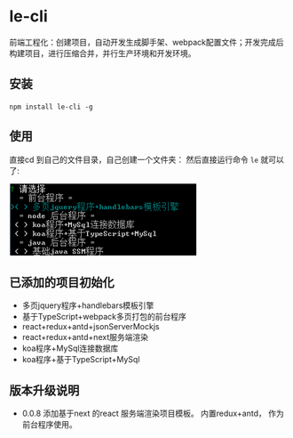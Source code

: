 # le-cli
前端工程化：创建项目，自动开发生成脚手架、webpack配置文件；开发完成后构建项目，进行压缩合并，并行生产环境和开发环境。


## 安装
`npm install le-cli -g`

## 使用
直接cd 到自己的文件目录，自己创建一个文件夹：
然后直接运行命令 `le` 就可以了:

![01](./static/img/01.png)


## 已添加的项目初始化
- 多页jquery程序+handlebars模板引擎
- 基于TypeScript+webpack多页打包的前台程序
- react+redux+antd+jsonServerMockjs
- react+redux+antd+next服务端渲染
- koa程序+MySql连接数据库
- koa程序+基于TypeScript+MySql


## 版本升级说明
- 0.0.8 
    添加基于next 的react 服务端渲染项目模板。 内置redux+antd， 作为前台程序使用。